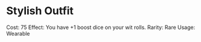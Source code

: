 # Stylish Outfit

Cost: 75
Effect: You have +1 boost dice on your wit rolls.
Rarity: Rare
Usage: Wearable
